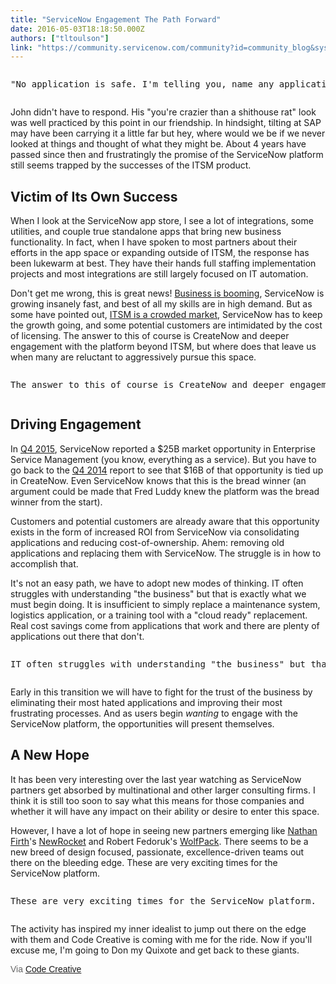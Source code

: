 ```yaml
---
title: "ServiceNow Engagement The Path Forward"
date: 2016-05-03T18:18:50.000Z
authors: ["tltoulson"]
link: "https://community.servicenow.com/community?id=community_blog&sys_id=302d26e5dbd0dbc01dcaf3231f96192e"
---
```

<pre __jive_macro_name="quote" class="jive_macro_quote jive_text_macro" data-renderedposition="18_8_1192_41"><p>"No application is safe. I'm telling you, name any application we use and I could rebuild it better on this platform. This could replace SAP."</p></pre><p class="graf--p"></p><p class="graf--p">John didn't have to respond. His "you're crazier than a shithouse rat" look was well practiced by this point in our friendship. In hindsight, tilting at SAP may have been carrying it a little far but hey, where would we be if we never looked at things and thought of what they might be. About 4 years have passed since then and frustratingly the promise of the ServiceNow platform still seems trapped by the successes of the ITSM product.</p><h4 class="graf--h4"></h4><h2 class="graf--h4">Victim of Its Own Success</h2><p></p><p class="graf--p">When I look at the ServiceNow app store, I see a lot of integrations, some utilities, and couple true standalone apps that bring new business functionality. In fact, when I have spoken to most partners about their efforts in the app space or expanding outside of ITSM, the response has been lukewarm at best. They have their hands full staffing implementation projects and most integrations are still largely focused on IT automation.</p><p class="graf--p"></p><p class="graf--p">Don't get me wrong, this is great news! <a title="anchor markup--p-anchor" class="markup--anchor markup--p-anchor" data-href="http://fortune.com/2016/01/28/servicenow-salesforce-annual-revenue-1-billion/" href="http://fortune.com/2016/01/28/servicenow-salesforce-annual-revenue-1-billion/">Business is booming</a>, ServiceNow is growing insanely fast, and best of all my skills are in high demand. But as some have pointed out, <a title="anchor markup--p-anchor" class="markup--anchor markup--p-anchor" data-href="https://www.newconstructs.com/danger-zone-servicenow-now/" href="https://www.newconstructs.com/danger-zone-servicenow-now/">ITSM is a crowded market</a>, ServiceNow has to keep the growth going, and some potential customers are intimidated by the cost of licensing. The answer to this of course is CreateNow and deeper engagement with the platform beyond ITSM, but where does that leave us when many are reluctant to aggressively pursue this space.</p><p class="graf--p"></p><pre __jive_macro_name="quote" class="jive_macro_quote jive_text_macro" data-renderedposition="403_8_1192_41"><p class="graf--p">The answer to this of course is CreateNow and deeper engagement with the platform beyond ITSM</p></pre><h2 class="graf--h4"></h2><h2 class="graf--h4">Driving Engagement</h2><p></p><p class="graf--p">In <a title="anchor markup--p-anchor" class="markup--anchor markup--p-anchor" data-href="http://phx.corporate-ir.net/External.File?t=1&amp;item=VHlwZT0yfFBhcmVudElEPTUyMTMyOTd8Q2hpbGRJRD02MDc3NTI=" href="http://phx.corporate-ir.net/External.File?t=1&amp;item=VHlwZT0yfFBhcmVudElEPTUyMTMyOTd8Q2hpbGRJRD02MDc3NTI=">Q4 2015</a>, ServiceNow reported a $25B market opportunity in Enterprise Service Management (you know, everything as a service). But you have to go back to the <a title="anchor markup--p-anchor" class="markup--anchor markup--p-anchor" data-href="https://www.google.com/url?sa=t&amp;rct=j&amp;q=&amp;esrc=s&amp;source=web&amp;cd=5&amp;ved=0ahUKEwjOorHk7rfMAhVD0iYKHRktBioQFgg3MAQ&amp;url=http%3A//phx.corporate-ir.net/External.File%3Ft%3D1%26item%3DVHlwZT0yfFBhcmVudElEPTUxNzg1MjR8Q2hpbGRJRD01Njc3MDM%3D&amp;usg=AFQjCNGroR24mRcGZLkk6wkk4EY-fBLSWg&amp;sig2=UxfwsWQhSPho1F1p71_50g" href="https://www.google.com/url?sa=t&amp;rct=j&amp;q=&amp;esrc=s&amp;source=web&amp;cd=5&amp;ved=0ahUKEwjOorHk7rfMAhVD0iYKHRktBioQFgg3MAQ&amp;url=http%3A//phx.corporate-ir.net/External.File%3Ft%3D1%26item%3DVHlwZT0yfFBhcmVudElEPTUxNzg1MjR8Q2hpbGRJRD01Njc3MDM%3D&amp;usg=AFQjCNGroR24mRcGZLkk6wkk4EY-fBLSWg&amp;sig2=UxfwsWQhSPho1F1p71_50g">Q4 2014</a> report to see that $16B of that opportunity is tied up in CreateNow. Even ServiceNow knows that this is the bread winner (an argument could be made that Fred Luddy knew the platform was the bread winner from the start).</p><p class="graf--p"></p><p class="graf--p">Customers and potential customers are already aware that this opportunity exists in the form of increased ROI from ServiceNow via consolidating applications and reducing cost-of-ownership. Ahem: removing old applications and replacing them with ServiceNow. The struggle is in how to accomplish that.</p><p class="graf--p"></p><p class="graf--p">It's not an easy path, we have to adopt new modes of thinking. IT often struggles with understanding "the business" but that is exactly what we must begin doing. It is insufficient to simply replace a maintenance system, logistics application, or a training tool with a "cloud ready" replacement. Real cost savings come from applications that work and there are plenty of applications out there that don't.</p><p class="graf--p"></p><pre __jive_macro_name="quote" class="jive_macro_quote jive_text_macro" data-renderedposition="776_8_1192_41"><p class="graf--p">IT often struggles with understanding "the business" but that is exactly what we must begin doing.</p></pre><p class="graf--p"></p><p class="graf--p">Early in this transition we will have to fight for the trust of the business by eliminating their most hated applications and improving their most frustrating processes. And as users begin <em class="markup--p-em markup--em">wanting </em>to engage with the ServiceNow platform, the opportunities will present themselves.</p><h4 class="graf--h4"></h4><h2 class="graf--h4">A New Hope</h2><p></p><p class="graf--p">It has been very interesting over the last year watching as ServiceNow partners get absorbed by multinational and other larger consulting firms. I think it is still too soon to say what this means for those companies and whether it will have any impact on their ability or desire to enter this space.</p><p class="graf--p"></p><p class="graf--p">However, I have a lot of hope in seeing new partners emerging like <a title="p-user markup--user" class="markup--p-user markup--user" data-action="show-user-card" data-action-type="hover" data-anchor-type="2" data-href="https://medium.com/u/1b91f749a418" data-user-id="1b91f749a418" href="https://medium.com/u/1b91f749a418">Nathan Firth</a>'s <a title="anchor markup--p-anchor" class="markup--anchor markup--p-anchor" data-href="http://serviceportal.io/introducing-newrocket/" href="http://serviceportal.io/introducing-newrocket/">NewRocket</a> and Robert Fedoruk's <a title="anchor markup--p-anchor" class="markup--anchor markup--p-anchor" data-href="http://www.wolfpackcs.com/" href="http://www.wolfpackcs.com/">WolfPack</a>. There seems to be a new breed of design focused, passionate, excellence-driven teams out there on the bleeding edge. These are very exciting times for the ServiceNow platform.</p><p class="graf--p"></p><pre __jive_macro_name="quote" class="jive_macro_quote jive_text_macro" data-renderedposition="1098_8_1192_41"><p class="graf--p">These are very exciting times for the ServiceNow platform.</p></pre><p class="graf--p"></p><p class="graf--p">The activity has inspired my inner idealist to jump out there on the edge with them and Code Creative is coming with me for the ride. Now if you'll excuse me, I'm going to Don my Quixote and get back to these giants.</p><p class="graf--p"></p><p class="graf--p"><span style="color: #666666; font-family: arial, sans-serif;">Via </span><span style="color: #3778c7; font-family: arial, sans-serif;"><a title="log.codecreative.io/" href="https://blog.codecreative.io/">Code Creative</a></span></p>